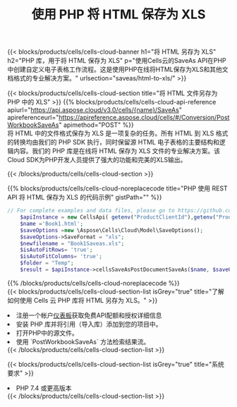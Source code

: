 ﻿---
title: 使用 PHP 将 HTML 保存为 XLS
description: 利用Aspose.Cells云SDK for PHP将HTML格式文件保存为XLS格式文件。
kwords: Excel, Save HTML as XLS, REST, PHP
howto: How to save HTML as XLS using Aspose.Cells Cloud PHP library.
---
{{< blocks/products/cells/cells-cloud-banner h1="将 HTML 另存为 XLS" h2="PHP 库，用于将 HTML 保存为 XLS" p="使用Cells云的SaveAs API在PHP中创建自定义电子表格工作流程。这是使用PHP在线将HTML保存为XLS和其他文档格式的专业解决方案。" urlsection="saveas/html-to-xls/" >}}

{{< blocks/products/cells/cells-cloud-section title="将 HTML 文件另存为 PHP 中的 XLS" >}}
{{% blocks/products/cells/cells-cloud-api-reference apiurl="https://api.aspose.cloud/v3.0/cells/{name}/SaveAs" apireferenceurl="https://apireference.aspose.cloud/cells/#/Conversion/PostWorkbookSaveAs" apimethod="POST" %}}
<br/>
将 HTML 中的文件格式保存为 XLS 是一项复杂的任务。所有 HTML 到 XLS 格式的转换均由我们的 PHP SDK 执行，同时保留源 HTML 电子表格的主要结构和逻辑内容。我们的 PHP 库是在线将 HTML 保存为 XLS 文件的专业解决方案。该Cloud SDK为PHP开发人员提供了强大的功能和完美的XLS输出。

{{< /blocks/products/cells/cells-cloud-section >}}

{{% blocks/products/cells/cells-cloud-noreplacecode title="PHP 使用 REST API 将 HTML 保存为 XLS 的代码示例" gistPath="" %}}
  
```php
// For complete examples and data files, please go to https://github.com/aspose-cells-cloud/aspose-cells-cloud-php/
    $apiInstance = new CellsApi( getenv("ProductClientId"),getenv("ProductClientSecret") );
    $name ='Book1.html';
    $saveOptions =new \Aspose\Cells\Cloud\Model\SaveOptions();
    $saveOptions->SaveFormat = "xls";
    $newfilename = "Book1Saveas.xls";
    $isAutoFitRows= 'true';
    $isAutoFitColumns= 'true';
    $folder = "Temp";
    $result = $apiInstance->cellsSaveAsPostDocumentSaveAs($name, $saveOptions, $newfilename,$isAutoFitRows, $isAutoFitColumns, $folder);
```
  
{{% /blocks/products/cells/cells-cloud-noreplacecode %}}
<br/>
{{< blocks/products/cells/cells-cloud-section-list isGrey="true" title="了解如何使用 Cells 云 PHP 库将 HTML 另存为 XLS。" >}}
<li>注册一个帐户<a href="https://dashboard.aspose.cloud/">仪表板</a>获取免费API配额和授权详细信息</li>
<li>安装 PHP 库并将引用（导入库）添加到您的项目中。</li>
<li>打开PHP中的源文件。</li>
<li>使用 `PostWorkbookSaveAs` 方法检索结果流。</li>
{{< /blocks/products/cells/cells-cloud-section-list >}}

{{< blocks/products/cells/cells-cloud-section-list isGrey="true" title="系统要求" >}}
<li>PHP 7.4 或更高版本</li>
{{< /blocks/products/cells/cells-cloud-section-list >}}
